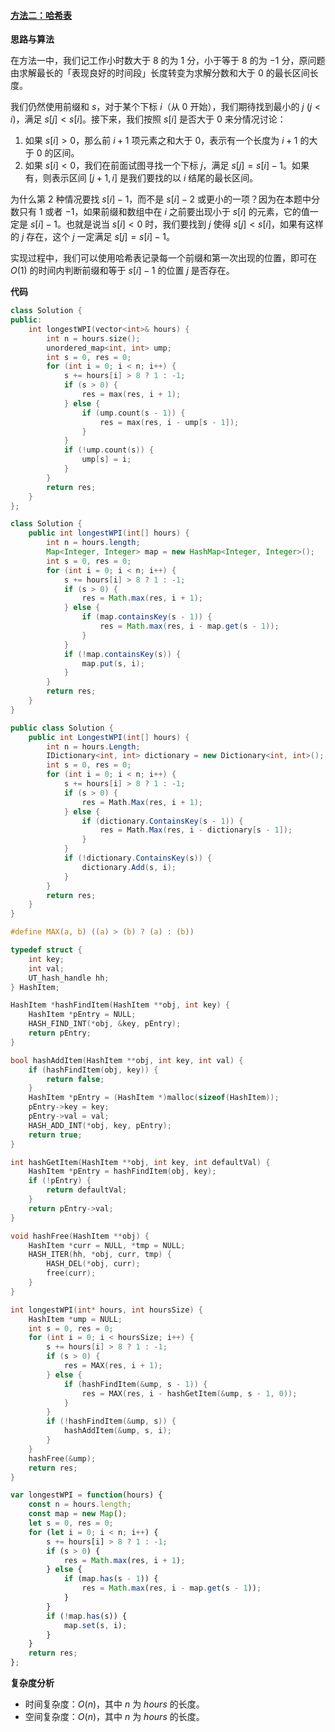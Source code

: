 ﻿#### [方法二：哈希表](https://leetcode.cn/problems/longest-well-performing-interval/solutions/2109622/biao-xian-liang-hao-de-zui-chang-shi-jia-rlij/)

**思路与算法**

在方法一中，我们记工作小时数大于 $8$ 的为 $1$ 分，小于等于 $8$ 的为 $-1$ 分，原问题由求解最长的「表现良好的时间段」长度转变为求解分数和大于 $0$ 的最长区间长度。

我们仍然使用前缀和 $s$，对于某个下标 $i$（从 $0$ 开始），我们期待找到最小的 $j~(j < i)$，满足 $s[j] < s[i]$。接下来，我们按照 $s[i]$ 是否大于 $0$ 来分情况讨论：

1.  如果 $s[i] > 0$，那么前 $i + 1$ 项元素之和大于 $0$，表示有一个长度为 $i + 1$ 的大于 $0$ 的区间。
2.  如果 $s[i] < 0$，我们在前面试图寻找一个下标 $j$，满足 $s[j] = s[i] - 1$。如果有，则表示区间 $[j + 1, i]$ 是我们要找的以 $i$ 结尾的最长区间。

为什么第 $2$ 种情况要找 $s[i] - 1$，而不是 $s[i] − 2$ 或更小的一项？因为在本题中分数只有 $1$ 或者 $-1$，如果前缀和数组中在 $i$ 之前要出现小于 $s[i]$ 的元素，它的值一定是 $s[i] - 1$。也就是说当 $s[i] < 0$ 时，我们要找到 $j$ 使得 $s[j] < s[i]$，如果有这样的 $j$ 存在，这个 $j$ 一定满足 $s[j] = s[i] - 1$。

实现过程中，我们可以使用哈希表记录每一个前缀和第一次出现的位置，即可在 $O(1)$ 的时间内判断前缀和等于 $s[i] - 1$ 的位置 $j$ 是否存在。

**代码**

```cpp
class Solution {
public:
    int longestWPI(vector<int>& hours) {
        int n = hours.size();
        unordered_map<int, int> ump;
        int s = 0, res = 0;
        for (int i = 0; i < n; i++) {
            s += hours[i] > 8 ? 1 : -1;
            if (s > 0) {
                res = max(res, i + 1);
            } else {
                if (ump.count(s - 1)) {
                    res = max(res, i - ump[s - 1]);
                }
            }
            if (!ump.count(s)) {
                ump[s] = i;
            }
        }
        return res;
    }
};
```

```java
class Solution {
    public int longestWPI(int[] hours) {
        int n = hours.length;
        Map<Integer, Integer> map = new HashMap<Integer, Integer>();
        int s = 0, res = 0;
        for (int i = 0; i < n; i++) {
            s += hours[i] > 8 ? 1 : -1;
            if (s > 0) {
                res = Math.max(res, i + 1);
            } else {
                if (map.containsKey(s - 1)) {
                    res = Math.max(res, i - map.get(s - 1));
                }
            }
            if (!map.containsKey(s)) {
                map.put(s, i);
            }
        }
        return res;
    }
}
```

```csharp
public class Solution {
    public int LongestWPI(int[] hours) {
        int n = hours.Length;
        IDictionary<int, int> dictionary = new Dictionary<int, int>();
        int s = 0, res = 0;
        for (int i = 0; i < n; i++) {
            s += hours[i] > 8 ? 1 : -1;
            if (s > 0) {
                res = Math.Max(res, i + 1);
            } else {
                if (dictionary.ContainsKey(s - 1)) {
                    res = Math.Max(res, i - dictionary[s - 1]);
                }
            }
            if (!dictionary.ContainsKey(s)) {
                dictionary.Add(s, i);
            }
        }
        return res;
    }
}
```

```c
#define MAX(a, b) ((a) > (b) ? (a) : (b))

typedef struct {
    int key;
    int val;
    UT_hash_handle hh;
} HashItem; 

HashItem *hashFindItem(HashItem **obj, int key) {
    HashItem *pEntry = NULL;
    HASH_FIND_INT(*obj, &key, pEntry);
    return pEntry;
}

bool hashAddItem(HashItem **obj, int key, int val) {
    if (hashFindItem(obj, key)) {
        return false;
    }
    HashItem *pEntry = (HashItem *)malloc(sizeof(HashItem));
    pEntry->key = key;
    pEntry->val = val;
    HASH_ADD_INT(*obj, key, pEntry);
    return true;
}

int hashGetItem(HashItem **obj, int key, int defaultVal) {
    HashItem *pEntry = hashFindItem(obj, key);
    if (!pEntry) {
        return defaultVal;
    }
    return pEntry->val;
}

void hashFree(HashItem **obj) {
    HashItem *curr = NULL, *tmp = NULL;
    HASH_ITER(hh, *obj, curr, tmp) {
        HASH_DEL(*obj, curr);  
        free(curr);             
    }
}

int longestWPI(int* hours, int hoursSize) {
    HashItem *ump = NULL;
    int s = 0, res = 0;
    for (int i = 0; i < hoursSize; i++) {
        s += hours[i] > 8 ? 1 : -1;
        if (s > 0) {
            res = MAX(res, i + 1);
        } else {
            if (hashFindItem(&ump, s - 1)) {
                res = MAX(res, i - hashGetItem(&ump, s - 1, 0));
            }
        }
        if (!hashFindItem(&ump, s)) {
            hashAddItem(&ump, s, i);
        }
    }
    hashFree(&ump);
    return res;
}
```

```javascript
var longestWPI = function(hours) {
    const n = hours.length;
    const map = new Map();
    let s = 0, res = 0;
    for (let i = 0; i < n; i++) {
        s += hours[i] > 8 ? 1 : -1;
        if (s > 0) {
            res = Math.max(res, i + 1);
        } else {
            if (map.has(s - 1)) {
                res = Math.max(res, i - map.get(s - 1));
            }
        }
        if (!map.has(s)) {
            map.set(s, i);
        }
    }
    return res;
};
```

**复杂度分析**

-   时间复杂度：$O(n)$，其中 $n$ 为 $hours$ 的长度。
-   空间复杂度：$O(n)$，其中 $n$ 为 $hours$ 的长度。
